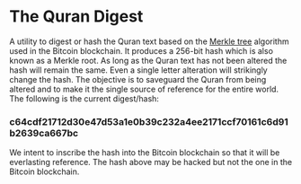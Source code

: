 # The Quran Digest
A utility to digest or hash the Quran text based on the [Merkle tree](https://en.wikipedia.org/wiki/Merkle_tree) algorithm used in the Bitcoin blockchain. It produces a 256-bit hash which is also known as a Merkle root. As long as the Quran text has not been altered the hash will remain the same. Even a single letter alteration will strikingly change the hash. The objective is to saveguard the Quran from being altered and to make it the single source of reference for the entire world. The following is the current digest/hash:
### c64cdf21712d30e47d53a1e0b39c232a4ee2171ccf70161c6d91b2639ca667bc
We intent to inscribe the hash into the Bitcoin blockchain so that it will be everlasting reference. The hash above may be hacked but not the one in the Bitcoin blockchain.
